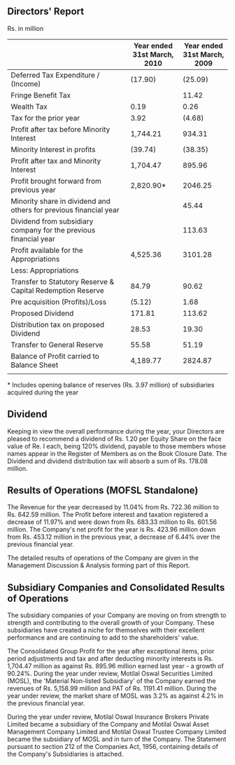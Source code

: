 ## **Directors' Report**

Rs. in million

|                                                                   | Year ended<br>31st March, 2010 | Year ended<br>31st March, 2009 |
|-------------------------------------------------------------------|--------------------------------|--------------------------------|
| Deferred Tax Expenditure / (Income)                               | (17.90)                        | (25.09)                        |
| Fringe Benefit Tax                                                |                                | 11.42                          |
| Wealth Tax                                                        | 0.19                           | 0.26                           |
| Tax for the prior year                                            | 3.92                           | (4.68)                         |
| Profit after tax before Minority Interest                         | 1,744.21                       | 934.31                         |
| Minority Interest in profits                                      | (39.74)                        | (38.35)                        |
| Profit after tax and Minority Interest                            | 1,704.47                       | 895.96                         |
| Profit brought forward from previous year                         | 2,820.90*                      | 2046.25                        |
| Minority share in dividend and others for previous financial year |                                | 45.44                          |
| Dividend from subsidiary company for the previous financial year  |                                | 113.63                         |
| Profit available for the Appropriations                           | 4,525.36                       | 3101.28                        |
| Less: Appropriations                                              |                                |                                |
| Transfer to Statutory Reserve & Capital Redemption Reserve        | 84.79                          | 90.62                          |
| Pre acquisition (Profits)/Loss                                    | (5.12)                         | 1.68                           |
| Proposed Dividend                                                 | 171.81                         | 113.62                         |
| Distribution tax on proposed Dividend                             | 28.53                          | 19.30                          |
| Transfer to General Reserve                                       | 55.58                          | 51.19                          |
| Balance of Profit carried to Balance Sheet                        | 4,189.77                       | 2824.87                        |
|                                                                   |                                |                                |

\* Includes opening balance of reserves (Rs. 3.97 million) of subsidiaries acquired during the year

## Dividend

Keeping in view the overall performance during the year, your Directors are pleased to recommend a dividend of Rs. 1.20 per Equity Share on the face value of Re. I each, being 120% dividend, payable to those members whose names appear in the Register of Members as on the Book Closure Date. The Dividend and dividend distribution tax will absorb a sum of Rs. 178.08 million.

## Results of Operations (MOFSL Standalone)

The Revenue for the year decreased by 11.04% from Rs. 722.36 million to Rs. 642.59 million. The Profit before interest and taxation registered a decrease of 11.97% and were down from Rs. 683.33 million to Rs. 601.56 million. The Company's net profit for the year is Rs. 423.96 million down from Rs. 453.12 million in the previous year, a decrease of 6.44% over the previous financial year.

The detailed results of operations of the Company are given in the Management Discussion & Analysis forming part of this Report.

## **Subsidiary Companies and Consolidated Results of Operations**

The subsidiary companies of your Company are moving on from strength to strength and contributing to the overall growth of your Company. These subsidiaries have created a niche for themselves with their excellent performance and are continuing to add to the shareholders' value.

The Consolidated Group Profit for the year after exceptional items, prior period adjustments and tax and after deducting minority interests is Rs. 1,704.47 million as against Rs. 895.96 million earned last year - a growth of 90.24%. During the year under review, Motilal Oswal Securities Limited (MOSL), the 'Material Non-listed Subsidiary' of the Company earned the revenues of Rs. 5,158.99 million and PAT of Rs. 1191.41 million. During the year under review, the market share of MOSL was 3.2% as against 4.2% in the previous financial year.

During the year under review, Motilal Oswal Insurance Brokers Private Limited became a subsidiary of the Company and Motilal Oswal Asset Management Company Limited and Motilal Oswal Trustee Company Limited became the subsidiary of MOSL and in turn of the Company. The Statement pursuant to section 212 of the Companies Act, 1956, containing details of the Company's Subsidiaries is attached.